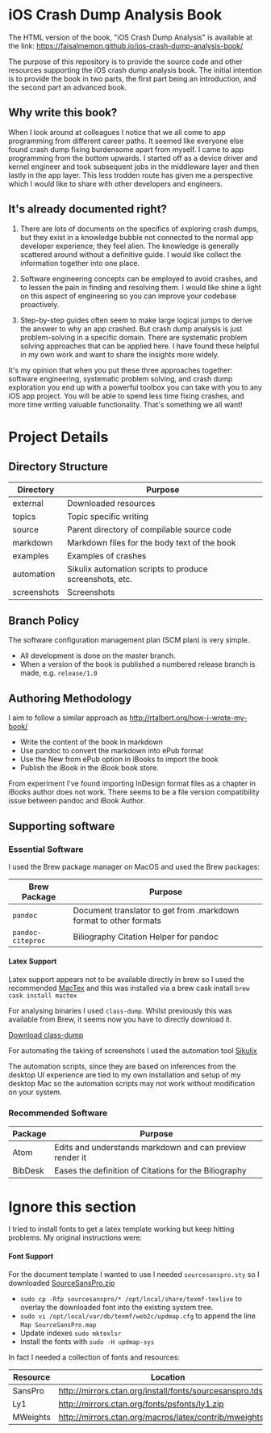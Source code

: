 # iOS Crash Dump Analysis Book

The HTML version of the book, "iOS Crash Dump Analysis" is available at the link:
https://faisalmemon.github.io/ios-crash-dump-analysis-book/

The purpose of this repository is to provide the source code and other resources supporting the iOS crash dump analysis book.  The initial intention is to provide the book in two parts, the first part being an introduction, and the second part an advanced book.

## Why write this book?

When I look around at colleagues I notice that we all come to app programming from different career paths.  It seemed like everyone else found crash dump fixing burdensome apart from myself.
I came to app programming from the bottom upwards.  I started off as a device driver and kernel engineer and took subsequent jobs in the middleware layer and then lastly in the app layer.
This less trodden route has given me a perspective which I would like to share with other developers and engineers.

## It's already documented right?

1. There are lots of documents on the specifics of exploring crash dumps, but they exist in a knowledge bubble not connected to the normal app developer experience; they feel alien.  The knowledge is generally scattered around without a definitive guide.  I would like collect the information together into one place.

1. Software engineering concepts can be employed to avoid crashes, and to lessen the pain in finding and resolving them.  I would like shine a light on this aspect of engineering so you can improve your codebase proactively.

1. Step-by-step guides often seem to make large logical jumps to derive the answer to why an app crashed.  But crash dump analysis is just problem-solving in a specific domain.  There are systematic problem solving approaches that can be applied here.  I have found these helpful in my own work and want to share the insights more widely.

It's my opinion that when you put these three approaches together: software engineering, systematic problem solving, and crash dump exploration you end up with a powerful toolbox you can take with you to any iOS app project.
You will be able to spend less time fixing crashes, and more time writing valuable functionality.  That's something we all want!

# Project Details

## Directory Structure

Directory | Purpose
----------| -------
external | Downloaded resources
topics | Topic specific writing
source | Parent directory of compilable source code
markdown | Markdown files for the body text of the book
examples | Examples of crashes
automation | Sikulix automation scripts to produce screenshots, etc.
screenshots | Screenshots

## Branch Policy

The software configuration management plan (SCM plan) is very simple.
- All development is done on the master branch.
- When a version of the book is published a numbered release branch is made, e.g. `release/1.0`

## Authoring Methodology

I aim to follow a similar approach as http://rtalbert.org/how-i-wrote-my-book/

- Write the content of the book in markdown
- Use pandoc to convert the markdown into ePub format
- Use the New from ePub option in iBooks to import the book
- Publish the iBook in the iBook book store.

From experiment I've found importing InDesign format files as a chapter in iBooks author does not work.  There seems to be a file version compatibility issue between pandoc and iBook Author.

## Supporting software

### Essential Software

I used the Brew package manager on MacOS and used the Brew packages:

Brew Package | Purpose
--|--
`pandoc` | Document translator to get from .markdown format to other formats
`pandoc-citeproc` | Biliography Citation Helper for pandoc

#### Latex Support

Latex support appears not to be available directly in brew so I used the recommended [MacTex](https://www.tug.org/mactex/) and this was installed via a brew cask install
`brew cask install mactex`

For analysing binaries I used `class-dump`.  Whilst previously this was available from Brew, it seems now you have to directly download it.

[Download class-dump](http://stevenygard.com/projects/class-dump/)

For automating the taking of screenshots I used the automation tool [Sikulix](http://www.sikulix.com/quickstart/)

The automation scripts, since they are based on inferences from the desktop UI experience are tied to my own installation and setup of my desktop Mac so the automation scripts may not work without modification on your system.

### Recommended Software

Package | Purpose
--|--
Atom|Edits and understands markdown and can preview render it
BibDesk | Eases the definition of Citations for the Biliography

# Ignore this section

I tried to install fonts to get a latex template working but keep hitting problems.  My original instructions were:

#### Font Support

For the document template I wanted to use I needed `sourcesanspro.sty` so
I downloaded [SourceSansPro.zip](http://mirrors.ctan.org/install/fonts/sourcesanspro.tds.zip)

-  `sudo cp -Rfp sourcesanspro/* /opt/local/share/texmf-texlive` to overlay the downloaded font into the existing system tree.
-  `sudo vi /opt/local/var/db/texmf/web2c/updmap.cfg` to append the line `Map SourceSansPro.map`
-  Update indexes `sudo mktexlsr`
-  Install the fonts with `sudo -H updmap-sys`

In fact I needed a collection of fonts and resources:

Resource|Location
--|--
SansPro | http://mirrors.ctan.org/install/fonts/sourcesanspro.tds.zip
Ly1 | http://mirrors.ctan.org/fonts/psfonts/ly1.zip
MWeights | http://mirrors.ctan.org/macros/latex/contrib/mweights.zip
